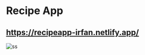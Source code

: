 # Recipe App

## https://recipeapp-irfan.netlify.app/

![ss](https://user-images.githubusercontent.com/102031418/205441995-6530d404-7229-4532-8bbb-a9aae4b795c1.png)
